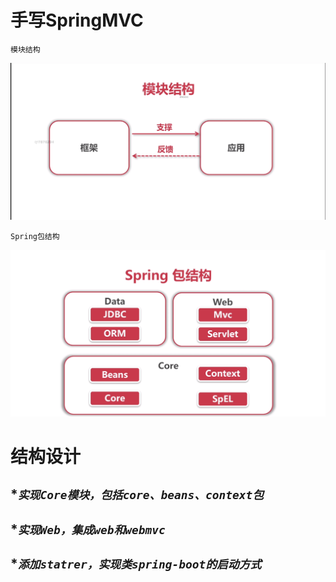 # 手写SpringMVC

    模块结构
   ![image text](images/模块结构.png)
 
    Spring包结构
   ![image text](images/Spring包结构.png)
   

# 结构设计
## ****`实现Core模块，包括core、beans、context包`***
## ****`实现Web，集成web和webmvc`***
## ****`添加statrer，实现类spring-boot的启动方式`***        